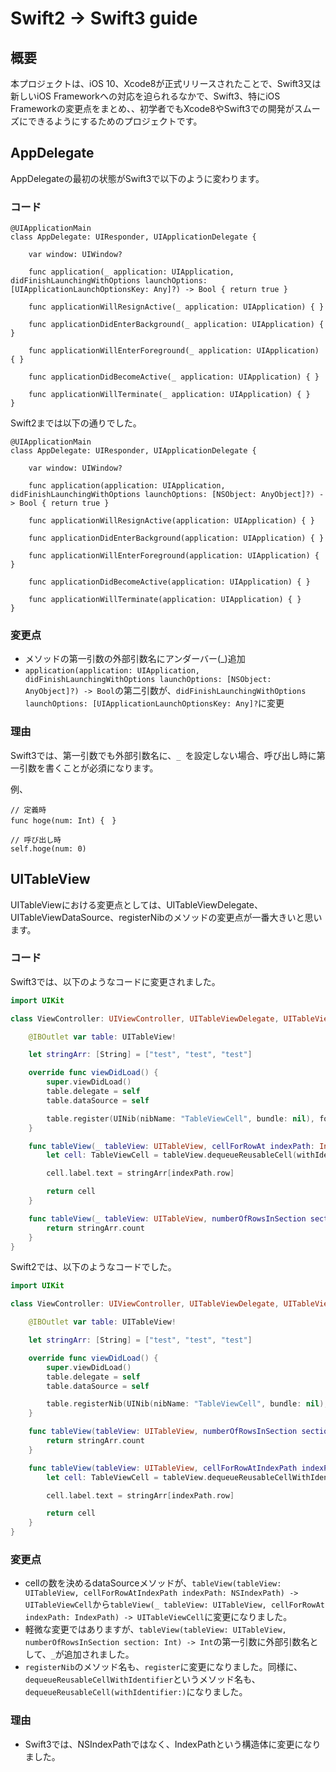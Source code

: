 # Swift2 -> Swift3 guide

## 概要
本プロジェクトは、iOS 10、Xcode8が正式リリースされたことで、Swift3又は新しいiOS Frameworkへの対応を迫られるなかで、Swift3、特にiOS Frameworkの変更点をまとめ、、初学者でもXcode8やSwift3での開発がスムーズにできるようにするためのプロジェクトです。

## AppDelegate
AppDelegateの最初の状態がSwift3で以下のように変わります。

### コード
```Swift3: AppDelegate.swift
@UIApplicationMain
class AppDelegate: UIResponder, UIApplicationDelegate {

    var window: UIWindow?

    func application(_ application: UIApplication, didFinishLaunchingWithOptions launchOptions: [UIApplicationLaunchOptionsKey: Any]?) -> Bool { return true }

    func applicationWillResignActive(_ application: UIApplication) { }

    func applicationDidEnterBackground(_ application: UIApplication) { }

    func applicationWillEnterForeground(_ application: UIApplication) { }

    func applicationDidBecomeActive(_ application: UIApplication) { }

    func applicationWillTerminate(_ application: UIApplication) { }
}
```

Swift2までは以下の通りでした。
```swift2: AppDelegate.swift
@UIApplicationMain
class AppDelegate: UIResponder, UIApplicationDelegate {

    var window: UIWindow?

    func application(application: UIApplication, didFinishLaunchingWithOptions launchOptions: [NSObject: AnyObject]?) -> Bool { return true }

    func applicationWillResignActive(application: UIApplication) { }

    func applicationDidEnterBackground(application: UIApplication) { }

    func applicationWillEnterForeground(application: UIApplication) { }

    func applicationDidBecomeActive(application: UIApplication) { }

    func applicationWillTerminate(application: UIApplication) { }
}
```

### 変更点
- メソッドの第一引数の外部引数名にアンダーバー(_)追加
- ```application(application: UIApplication, didFinishLaunchingWithOptions launchOptions: [NSObject: AnyObject]?) -> Bool```の第二引数が、```didFinishLaunchingWithOptions launchOptions: [UIApplicationLaunchOptionsKey: Any]?```に変更

### 理由
Swift3では、第一引数でも外部引数名に、```_ ```を設定しない場合、呼び出し時に第一引数を書くことが必須になります。

例、
```Swift3
// 定義時
func hoge(num: Int) {　}

// 呼び出し時
self.hoge(num: 0)
```

## UITableView
UITableViewにおける変更点としては、UITableViewDelegate、UITableViewDataSource、registerNibのメソッドの変更点が一番大きいと思います。

### コード

Swift3では、以下のようなコードに変更されました。

```Swift:ViewController.swift
import UIKit

class ViewController: UIViewController, UITableViewDelegate, UITableViewDataSource {

    @IBOutlet var table: UITableView!

    let stringArr: [String] = ["test", "test", "test"]

    override func viewDidLoad() {
        super.viewDidLoad()
        table.delegate = self
        table.dataSource = self

        table.register(UINib(nibName: "TableViewCell", bundle: nil), forCellReuseIdentifier: "Cell")
    }

    func tableView(_ tableView: UITableView, cellForRowAt indexPath: IndexPath) -> UITableViewCell {
        let cell: TableViewCell = tableView.dequeueReusableCell(withIdentifier: "Cell") as! TableViewCell

        cell.label.text = stringArr[indexPath.row]

        return cell
    }

    func tableView(_ tableView: UITableView, numberOfRowsInSection section: Int) -> Int {
        return stringArr.count
    }
}
```

Swift2では、以下のようなコードでした。

```swift:ViewController.swift
import UIKit

class ViewController: UIViewController, UITableViewDelegate, UITableViewDataSource {

    @IBOutlet var table: UITableView!

    let stringArr: [String] = ["test", "test", "test"]

    override func viewDidLoad() {
        super.viewDidLoad()
        table.delegate = self
        table.dataSource = self

        table.registerNib(UINib(nibName: "TableViewCell", bundle: nil), forCellReuseIdentifier: "Cell")
    }

    func tableView(tableView: UITableView, numberOfRowsInSection section: Int) -> Int {
        return stringArr.count
    }

    func tableView(tableView: UITableView, cellForRowAtIndexPath indexPath: NSIndexPath) -> UITableViewCell {
        let cell: TableViewCell = tableView.dequeueReusableCellWithIdentifier("Cell") as! TableViewCell

        cell.label.text = stringArr[indexPath.row]

        return cell
    }
}
```

### 変更点
- cellの数を決めるdataSourceメソッドが、```tableView(tableView: UITableView, cellForRowAtIndexPath indexPath: NSIndexPath) -> UITableViewCell```から```tableView(_ tableView: UITableView, cellForRowAt indexPath: IndexPath) -> UITableViewCell```に変更になりました。
- 軽微な変更ではありますが、```tableView(tableView: UITableView, numberOfRowsInSection section: Int) -> Int```の第一引数に外部引数名として、```_```が追加されました。
- ```registerNib```のメソッド名も、```register```に変更になりました。同様に、```dequeueReusableCellWithIdentifier```というメソッド名も、```dequeueReusableCell(withIdentifier:)```になりました。

### 理由
- Swift3では、NSIndexPathではなく、IndexPathという構造体に変更になりました。
